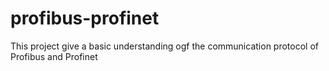 # profibus-profinet

This project give a basic understanding ogf the communication protocol of Profibus and Profinet
